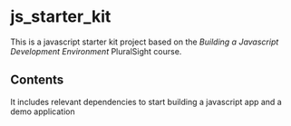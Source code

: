# js_starter_kit

This is a javascript starter kit project based on the *Building a Javascript Development Environment* PluralSight course. 

## Contents
It includes relevant dependencies to start building a javascript app and a demo application
